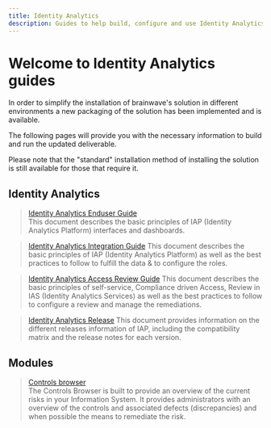 ```yaml
---
title: Identity Analytics
description: Guides to help build, configure and use Identity Analytics
---
```


# Welcome to Identity Analytics guides

In order to simplify the installation of brainwave's solution in different environments a new packaging of the solution has been implemented and is available.  

The following pages will provide you with the necessary information to build and run the updated deliverable.  

Please note that the "standard" installation method of installing the solution is still available for those that require it.  

## Identity Analytics

<section>
  
  > [Identity Analytics Enduser Guide](identitry-analytics/enduser-guide/01-introduction)  
  > This document describes the basic principles of IAP (Identity Analytics Platform) interfaces and dashboards.  

  > [Identity Analytics Integration Guide](identitry-analytics/integration-guide/01-introduction)
  > This document describes the basic principles of IAP (Identity Analytics Platform) as well as the best practices to follow to fulfill the data & to configure the roles.  

  > [Identity Analytics Access Review Guide](identity-analytics/uar-guide/01-introduction)
  > This document describes the basic principles of self-service, Compliance driven Access, Review in IAS (Identity Analytics Services) as well as the best practices to follow to configure a review and manage the remediations.  

  > [Identity Analytics Release](identitry-analytics/iap-release/01-iap-release-overview)
  > This document provides information on the different releases information of IAP, including the compatibility matrix and the release notes for each version.  

</section>

## Modules

<section>
  
  > [Controls browser](controls-browser/controls-browser)  
  > The Controls Browser is built to provide an overview of the current risks in your Information System. It provides administrators with an overview of the controls and associated defects (discrepancies) and when possible the means to remediate the risk.  

</section>
